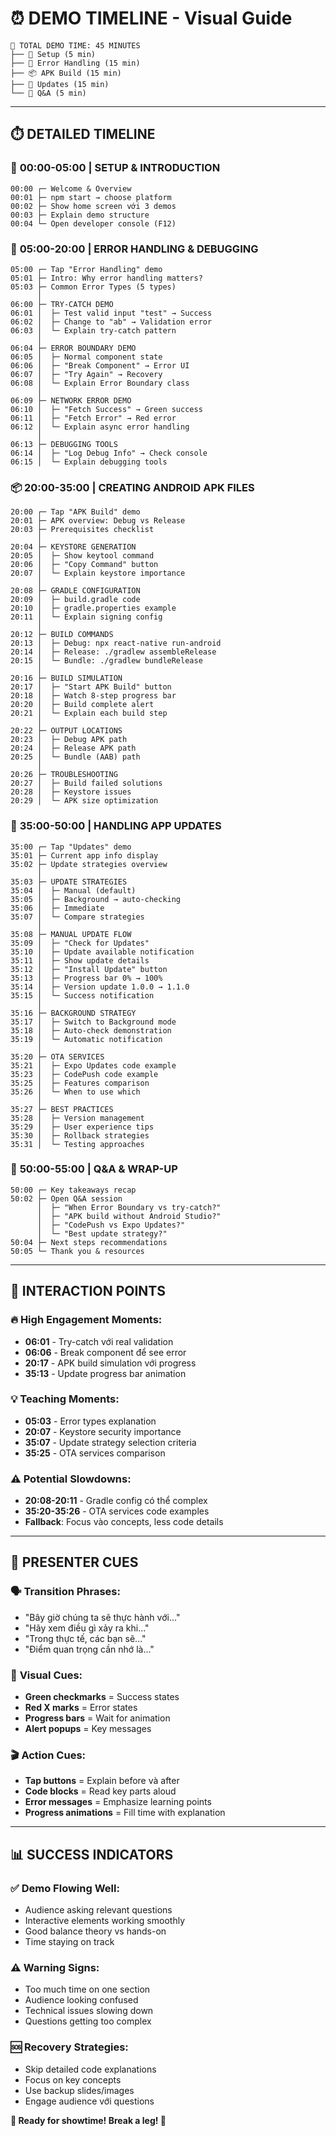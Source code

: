 # ⏰ DEMO TIMELINE - Visual Guide

```
📅 TOTAL DEMO TIME: 45 MINUTES
├── 🚀 Setup (5 min)
├── 🐛 Error Handling (15 min)
├── 📦 APK Build (15 min)
├── 🔄 Updates (15 min)
└── 🎯 Q&A (5 min)
```

---

## ⏱️ DETAILED TIMELINE

### 🚀 **00:00-05:00 | SETUP & INTRODUCTION**

```
00:00 ┌─ Welcome & Overview
00:01 ├─ npm start → choose platform
00:02 ├─ Show home screen với 3 demos
00:03 ├─ Explain demo structure
00:04 └─ Open developer console (F12)
```

### 🐛 **05:00-20:00 | ERROR HANDLING & DEBUGGING**

```
05:00 ┌─ Tap "Error Handling" demo
05:01 ├─ Intro: Why error handling matters?
05:03 ├─ Common Error Types (5 types)
      │
06:00 ├─ TRY-CATCH DEMO
06:01 │  ├─ Test valid input "test" → Success
06:02 │  ├─ Change to "ab" → Validation error
06:03 │  └─ Explain try-catch pattern
      │
06:04 ├─ ERROR BOUNDARY DEMO
06:05 │  ├─ Normal component state
06:06 │  ├─ "Break Component" → Error UI
06:07 │  ├─ "Try Again" → Recovery
06:08 │  └─ Explain Error Boundary class
      │
06:09 ├─ NETWORK ERROR DEMO
06:10 │  ├─ "Fetch Success" → Green success
06:11 │  ├─ "Fetch Error" → Red error
06:12 │  └─ Explain async error handling
      │
06:13 ├─ DEBUGGING TOOLS
06:14 │  ├─ "Log Debug Info" → Check console
06:15 │  └─ Explain debugging tools
```

### 📦 **20:00-35:00 | CREATING ANDROID APK FILES**

```
20:00 ┌─ Tap "APK Build" demo
20:01 ├─ APK overview: Debug vs Release
20:03 ├─ Prerequisites checklist
      │
20:04 ├─ KEYSTORE GENERATION
20:05 │  ├─ Show keytool command
20:06 │  ├─ "Copy Command" button
20:07 │  └─ Explain keystore importance
      │
20:08 ├─ GRADLE CONFIGURATION
20:09 │  ├─ build.gradle code
20:10 │  ├─ gradle.properties example
20:11 │  └─ Explain signing config
      │
20:12 ├─ BUILD COMMANDS
20:13 │  ├─ Debug: npx react-native run-android
20:14 │  ├─ Release: ./gradlew assembleRelease
20:15 │  └─ Bundle: ./gradlew bundleRelease
      │
20:16 ├─ BUILD SIMULATION
20:17 │  ├─ "Start APK Build" button
20:18 │  ├─ Watch 8-step progress bar
20:20 │  ├─ Build complete alert
20:21 │  └─ Explain each build step
      │
20:22 ├─ OUTPUT LOCATIONS
20:23 │  ├─ Debug APK path
20:24 │  ├─ Release APK path
20:25 │  └─ Bundle (AAB) path
      │
20:26 ├─ TROUBLESHOOTING
20:27 │  ├─ Build failed solutions
20:28 │  ├─ Keystore issues
20:29 │  └─ APK size optimization
```

### 🔄 **35:00-50:00 | HANDLING APP UPDATES**

```
35:00 ┌─ Tap "Updates" demo
35:01 ├─ Current app info display
35:02 ├─ Update strategies overview
      │
35:03 ├─ UPDATE STRATEGIES
35:04 │  ├─ Manual (default)
35:05 │  ├─ Background → auto-checking
35:06 │  ├─ Immediate
35:07 │  └─ Compare strategies
      │
35:08 ├─ MANUAL UPDATE FLOW
35:09 │  ├─ "Check for Updates"
35:10 │  ├─ Update available notification
35:11 │  ├─ Show update details
35:12 │  ├─ "Install Update" button
35:13 │  ├─ Progress bar 0% → 100%
35:14 │  ├─ Version update 1.0.0 → 1.1.0
35:15 │  └─ Success notification
      │
35:16 ├─ BACKGROUND STRATEGY
35:17 │  ├─ Switch to Background mode
35:18 │  ├─ Auto-check demonstration
35:19 │  └─ Automatic notification
      │
35:20 ├─ OTA SERVICES
35:21 │  ├─ Expo Updates code example
35:23 │  ├─ CodePush code example
35:25 │  ├─ Features comparison
35:26 │  └─ When to use which
      │
35:27 ├─ BEST PRACTICES
35:28 │  ├─ Version management
35:29 │  ├─ User experience tips
35:30 │  ├─ Rollback strategies
35:31 │  └─ Testing approaches
```

### 🎯 **50:00-55:00 | Q&A & WRAP-UP**

```
50:00 ┌─ Key takeaways recap
50:02 ├─ Open Q&A session
      │  ├─ "When Error Boundary vs try-catch?"
      │  ├─ "APK build without Android Studio?"
      │  ├─ "CodePush vs Expo Updates?"
      │  └─ "Best update strategy?"
50:04 ├─ Next steps recommendations
50:05 └─ Thank you & resources
```

---

## 🎯 INTERACTION POINTS

### 🔥 **High Engagement Moments:**

- **06:01** - Try-catch với real validation
- **06:06** - Break component để see error
- **20:17** - APK build simulation với progress
- **35:13** - Update progress bar animation

### 💡 **Teaching Moments:**

- **05:03** - Error types explanation
- **20:07** - Keystore security importance
- **35:07** - Update strategy selection criteria
- **35:25** - OTA services comparison

### ⚠️ **Potential Slowdowns:**

- **20:08-20:11** - Gradle config có thể complex
- **35:20-35:26** - OTA services code examples
- **Fallback**: Focus vào concepts, less code details

---

## 🎤 **PRESENTER CUES**

### 🗣️ **Transition Phrases:**

- "Bây giờ chúng ta sẽ thực hành với..."
- "Hãy xem điều gì xảy ra khi..."
- "Trong thực tế, các bạn sẽ..."
- "Điểm quan trọng cần nhớ là..."

### 👀 **Visual Cues:**

- **Green checkmarks** = Success states
- **Red X marks** = Error states
- **Progress bars** = Wait for animation
- **Alert popups** = Key messages

### 🎬 **Action Cues:**

- **Tap buttons** = Explain before và after
- **Code blocks** = Read key parts aloud
- **Error messages** = Emphasize learning points
- **Progress animations** = Fill time with explanation

---

## 📊 **SUCCESS INDICATORS**

### ✅ **Demo Flowing Well:**

- Audience asking relevant questions
- Interactive elements working smoothly
- Good balance theory vs hands-on
- Time staying on track

### ⚠️ **Warning Signs:**

- Too much time on one section
- Audience looking confused
- Technical issues slowing down
- Questions getting too complex

### 🆘 **Recovery Strategies:**

- Skip detailed code explanations
- Focus on key concepts
- Use backup slides/images
- Engage audience với questions

**🚀 Ready for showtime! Break a leg! 💪**
